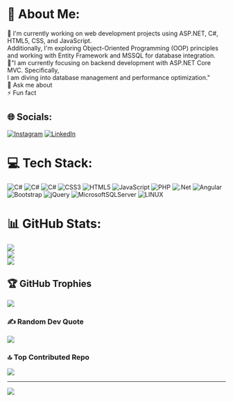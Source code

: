 # 💫 About Me:
🔭 I'm currently working on web development projects using ASP.NET, C#, HTML5, CSS, and JavaScript. <br>Additionally, I'm exploring Object-Oriented Programming (OOP) principles and working with Entity Framework and MSSQL for database integration.<br>🌱"I am currently focusing on backend development with ASP.NET Core MVC. Specifically, <br>I am diving into database management and performance optimization."<br>💬 Ask me about<br>⚡ Fun fact


## 🌐 Socials:
[![Instagram](https://img.shields.io/badge/Instagram-%23E4405F.svg?logo=Instagram&logoColor=white)](https://instagram.com/koraybapoglu) [![LinkedIn](https://img.shields.io/badge/LinkedIn-%230077B5.svg?logo=linkedin&logoColor=white)](https://linkedin.com/in/koraybapoglu) 

# 💻 Tech Stack:
![C#](https://img.shields.io/badge/c%23-%23239120.svg?style=for-the-badge&logo=c-sharp&logoColor=white) ![C#](https://img.shields.io/badge/c%23-%23239120.svg?style=for-the-badge&logo=c-sharp&logoColor=white) ![C#](https://img.shields.io/badge/c%23-%23239120.svg?style=for-the-badge&logo=c-sharp&logoColor=white) ![CSS3](https://img.shields.io/badge/css3-%231572B6.svg?style=for-the-badge&logo=css3&logoColor=white) ![HTML5](https://img.shields.io/badge/html5-%23E34F26.svg?style=for-the-badge&logo=html5&logoColor=white) ![JavaScript](https://img.shields.io/badge/javascript-%23323330.svg?style=for-the-badge&logo=javascript&logoColor=%23F7DF1E) ![PHP](https://img.shields.io/badge/php-%23777BB4.svg?style=for-the-badge&logo=php&logoColor=white) ![.Net](https://img.shields.io/badge/.NET-5C2D91?style=for-the-badge&logo=.net&logoColor=white) ![Angular](https://img.shields.io/badge/angular-%23DD0031.svg?style=for-the-badge&logo=angular&logoColor=white) ![Bootstrap](https://img.shields.io/badge/bootstrap-%23563D7C.svg?style=for-the-badge&logo=bootstrap&logoColor=white) ![jQuery](https://img.shields.io/badge/jquery-%230769AD.svg?style=for-the-badge&logo=jquery&logoColor=white) ![MicrosoftSQLServer](https://img.shields.io/badge/Microsoft%20SQL%20Sever-CC2927?style=for-the-badge&logo=microsoft%20sql%20server&logoColor=white) ![LINUX](https://img.shields.io/badge/Linux-FCC624?style=for-the-badge&logo=linux&logoColor=black)
# 📊 GitHub Stats:
![](https://github-readme-stats.vercel.app/api?username=koraybapoglu&theme=tokyonight&hide_border=false&include_all_commits=true&count_private=true)<br/>
![](https://github-readme-streak-stats.herokuapp.com/?user=koraybapoglu&theme=tokyonight&hide_border=false)<br/>
![](https://github-readme-stats.vercel.app/api/top-langs/?username=koraybapoglu&theme=tokyonight&hide_border=false&include_all_commits=true&count_private=true&layout=compact)

## 🏆 GitHub Trophies
![](https://github-profile-trophy.vercel.app/?username=koraybapoglu&theme=radical&no-frame=false&no-bg=true&margin-w=4)

### ✍️ Random Dev Quote
![](https://quotes-github-readme.vercel.app/api?type=horizontal&theme=radical)

### 🔝 Top Contributed Repo
![](https://github-contributor-stats.vercel.app/api?username=koraybapoglu&limit=5&theme=dark&combine_all_yearly_contributions=true)

---
[![](https://visitcount.itsvg.in/api?id=koraybapoglu&icon=0&color=0)](https://visitcount.itsvg.in)

<!-- Proudly created with GPRM ( https://gprm.itsvg.in ) -->
